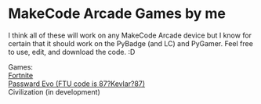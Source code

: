 # MakeCode Arcade Games by me
  
I think all of these will work on any MakeCode Arcade device but I know for certain that it should work on the PyBadge (and LC) and PyGamer. Feel free to use, edit, and download the code. :D  
  
Games:  
[Fortnite](/arcade-Fortnite.uf2)  
[Passward Evo (FTU code is 87?Kevlar?87)](/arcade-Passward-Evo.uf2)  
Civilization (in development)  
